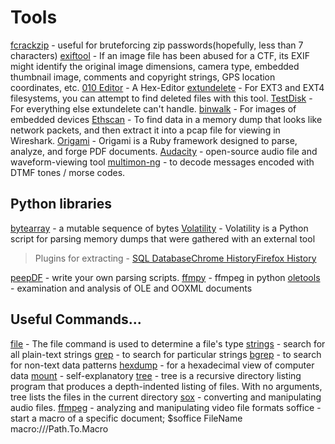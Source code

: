 # Tools
[fcrackzip](https://github.com/hyc/fcrackzip) - useful for bruteforcing zip passwords(hopefully, less than 7 characters)
[exiftool](https://sno.phy.queensu.ca/~phil/exiftool/) - If an image file has been abused for a CTF, its EXIF might identify the original image dimensions, camera type, 		embedded thumbnail image, comments and copyright strings, GPS location coordinates, etc. 
[010 Editor](http://www.sweetscape.com/010editor/) - A Hex-Editor
[extundelete](http://extundelete.sourceforge.net/) - For EXT3 and EXT4 filesystems, you can attempt to find deleted files with this tool.
[TestDisk](https://www.cgsecurity.org/wiki/TestDisk) - For everything else extundelete can't handle.
[binwalk](https://github.com/ReFirmLabs/binwalk) -  For images of embedded devices
[Ethscan](http://jamaaldev.blogspot.in/2013/07/ethscan-volatility-memory-forensics.html?m=1) - To  find data in a memory dump that looks like network packets, and then extract it into a pcap file for viewing in Wireshark.
[Origami](https://github.com/mobmewireless/origami-pdf) - Origami is a Ruby framework designed to parse, analyze, and forge PDF documents.
[Audacity](https://www.audacityteam.org/) - open-source audio file and waveform-viewing tool
[multimon-ng](tools.kali.org/wireless-attacks/multimon-ng) - to decode messages encoded with DTMF tones / morse codes.

## Python libraries
[bytearray](http://infohost.nmt.edu/tcc/help/pubs/python/web/bytearray-type.html) - a mutable sequence of bytes
[Volatility](http://www.volatilityfoundation.org/) - Volatility is a Python script for parsing memory dumps that were gathered with an external tool
> Plugins for extracting - [SQL Database](http://blog.superponible.com/2014/08/31/volatility-plugin-sqlite-helper/)[Chrome History](http://blog.superponible.com/2014/08/31/volatility-plugin-chrome-history/)[Firefox History](http://blog.superponible.com/2014/08/31/volatility-plugin-firefox-history/)

[peepDF](https://github.com/jesparza/peepdf) - write your own parsing scripts.
[ffmpy](http://ffmpy.readthedocs.io/en/latest/examples.html) - ffmpeg in python
[oletools](http://www.decalage.info/python/oletools) - examination and analysis of OLE and OOXML documents

## Useful Commands...
[file](https://www.computerhope.com/unix/ufile.htm) -	    The file command is used to determine a file's type
[strings](http://www.linfo.org/strings.html) -   search for all plain-text strings
[grep](https://opensourceforu.com/2012/06/beginners-guide-gnu-grep-basics-regular-expressions/) -      to search for particular strings
[bgrep](https://github.com/nneonneo/bgrep) -     to search for non-text data patterns
[hexdump](http://man7.org/linux/man-pages/man1/hexdump.1.html) -   for a hexadecimal view of computer data
[mount](https://www.computerhope.com/unix/umount.htm) -     self-explanatory
[tree](https://www.geeksforgeeks.org/tree-command-unixlinux/) - 	    tree is a recursive directory listing program that produces a depth-indented listing of files. With no arguments, tree lists the files in the current directory
[sox](http://sox.sourceforge.net/sox.html) -       converting and manipulating audio files.
[ffmpeg](http://ffmpeg.org/) -    analyzing and manipulating video file formats
soffice -   start a macro of a specific document; $soffice FileName macro:///Path.To.Macro
